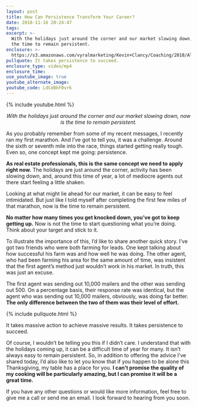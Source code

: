 ```yaml
---
layout: post
title: How Can Persistence Transform Your Career?
date: 2018-11-16 20:24:47
tags:
excerpt: >-
  With the holidays just around the corner and our market slowing down, now is
  the time to remain persistent.
enclosure: >-
  https://s3.amazonaws.com/vyralmarketing/Kevin+Clancy/Coaching/2018/Albany+Real+Estate+Agent-+Coaching-+Persistence.mp4
pullquote: It takes persistence to succeed.
enclosure_type: video/mp4
enclosure_time:
use_youtube_image: true
youtube_alternate_image:
youtube_code: LdCeBkF0vrk
---
```


{% include youtube.html %}

<p style="text-align: center;"><em>With the holidays just around the corner and our market slowing down, now is the time to remain persistent.</em></p>

As you probably remember from some of my recent messages, I recently ran my first marathon. And I’ve got to tell you, it was a challenge. Around the sixth or seventh mile into the race, things started getting really tough. Even so, one concept kept me going: persistence.&nbsp;

**As real estate professionals, this is the same concept we need to apply right now.** The holidays are just around the corner, activity has been slowing down, and, around this time of year, a lot of mediocre agents out there start feeling a little shaken.&nbsp;

Looking at what might lie ahead for our market, it can be easy to feel intimidated. But just like I told myself after completing the first few miles of that marathon, now is the time to remain persistent.&nbsp;

**No matter how many times you get knocked down, you’ve got to keep getting up.** Now is not the time to start questioning what you’re doing. Think about your target and stick to it.&nbsp;

To illustrate the importance of this, I’d like to share another quick story. I’ve got two friends who were both farming for leads. One kept talking about how successful his farm was and how well he was doing. The other agent, who had been farming his area for the same amount of time, was insistent that the first agent’s method just wouldn’t work in his market. In truth, this was just an excuse.&nbsp;

The first agent was sending out 10,000 mailers and the other was sending out 500. On a percentage basis, their response rate was identical, but the agent who was sending out 10,000 mailers, obviously, was doing far better. **The only difference between the two of them was their level of effort.**

{% include pullquote.html %}

It takes massive action to achieve massive results. It takes persistence to succeed.&nbsp;

Of course, I wouldn’t be telling you this if I didn’t care. I understand that with the holidays coming up, it can be a difficult time of year for many. It isn’t always easy to remain persistent. So, in addition to offering the advice I’ve shared today, I’d also like to let you know that if you happen to be alone this Thanksgiving, my table has a place for you. **I can’t promise the quality of my cooking will be particularly amazing, but I can promise it will be a great time.&nbsp;**

If you have any other questions or would like more information, feel free to give me a call or send me an email. I look forward to hearing from you soon.